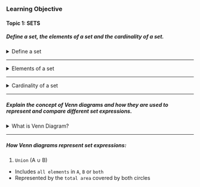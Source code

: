 ### Learning Objective

#### Topic 1: SETS

##### Define a set, the elements of a set and the cardinality of a set.

<details>
  <summary>Define a set</summary>

A `set` is a well-defined collection of distinct objects, considered as a whole.
These objects are called elements or members of the set.

- Sets are usually denoted by capital letters (e.g, A,B,S)
- Elements are typically inside curly braces: A = {1,2,3}

</details>

---

<details>
  <summary>Elements of a set</summary>

The `elements` of a set are the individual objects or members contained in the set.

- If an element a belongs to set A, we write a ∈ A
- If it does not belong, we write a ∉ B

</details>

---

<details>
  <summary>Cardinality of a set</summary>

The `cardinality` of a set is the number of elements in the set.

- Denoted by vertical bars: |A|
- Example if A = {2,4,6}, then |A| = 3

</details>

---

##### Explain the concept of Venn diagrams and how they are used to represent and compare different set expressions.

<details>
  <summary>What is Venn Diagram?</summary>

A `Venn diagram` is a visual way to represent sets and their relationships using overlapping circles.
Each circle represents a set, and the `overlapping areas` show where the sets share common elements (i.e interactions).
The universal set (everything under consideration) is often shown as a rectangle containing all the circles.

</details>

---

##### How Venn diagrams represent set expressions:

1. `Union` (A ∪ B)

- Includes `all elements` in `A`, `B` or `both`
- Represented by the `total area` covered by both circles
